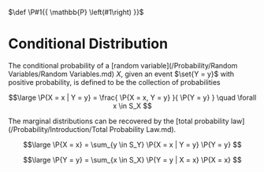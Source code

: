 $\def \P#1{{ \mathbb{P} \left(#1\right) }}$

# Conditional Distribution

The conditional probability of a [random variable](/Probability/Random Variables/Random Variables.md) $X$, given an event $\set{Y = y}$ with positive probability, is defined to be the collection of probabilities

$$\large
	\P{X = x | Y = y} = \frac{ \P{X = x, Y = y} }{ \P{Y = y} }
	\quad \forall x \in S_X
$$

The marginal distributions can be recovered by the [total probability law](/Probability/Introduction/Total Probability Law.md).

$$\large
	\P{X = x} = \sum_{y \in S_Y} \P{X = x | Y = y} \P{Y = y}
$$

$$\large
	\P{Y = y} = \sum_{x \in S_X} \P{Y = y | X = x} \P{X = x}
$$
